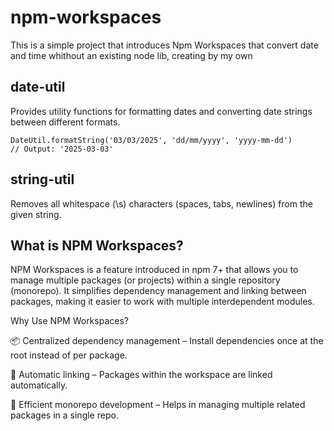 # npm-workspaces

This is a simple project that introduces Npm Workspaces that convert date and time whithout an existing node lib, creating by my own

## date-util

Provides utility functions for formatting dates and converting date strings between different formats.

```
DateUtil.formatString('03/03/2025', 'dd/mm/yyyy', 'yyyy-mm-dd')
// Output: '2025-03-03'
```

## string-util

Removes all whitespace (\s) characters (spaces, tabs, newlines) from the given string.

## What is NPM Workspaces?

NPM Workspaces is a feature introduced in npm 7+ that allows you to manage multiple packages (or projects) within a single repository (monorepo). It simplifies dependency management and linking between packages, making it easier to work with multiple interdependent modules.

Why Use NPM Workspaces?

📦 Centralized dependency management – Install dependencies once at the root instead of per package.

🔗 Automatic linking – Packages within the workspace are linked automatically.

🚀 Efficient monorepo development – Helps in managing multiple related packages in a single repo.

